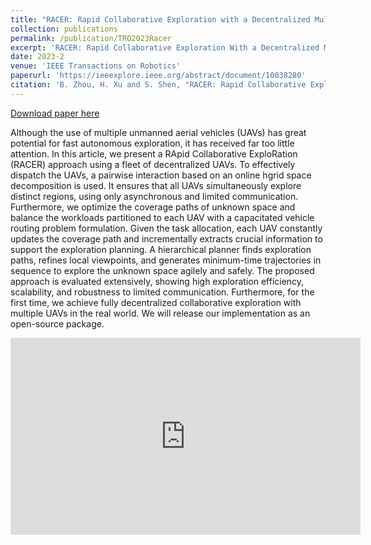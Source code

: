 ```yaml
---
title: "RACER: Rapid Collaborative Exploration with a Decentralized Multi-UAV System"
collection: publications
permalink: /publication/TRO2023Racer
excerpt: 'RACER: Rapid Collaborative Exploration With a Decentralized Multi-UAV System.'
date: 2023-2
venue: 'IEEE Transactions on Robotics'
paperurl: 'https://ieeexplore.ieee.org/abstract/document/10038280'
citation: 'B. Zhou, H. Xu and S. Shen, "RACER: Rapid Collaborative Exploration With a Decentralized Multi-UAV System," in IEEE Transactions on Robotics, doi: 10.1109/TRO.2023.3236945.'
---
```


[Download paper here](https://arxiv.org/pdf/2209.08533.pdf) 

Although the use of multiple unmanned aerial vehicles (UAVs) has great potential for fast autonomous exploration, it has received far too little attention. In this article, we present a RApid Collaborative ExploRation (RACER) approach using a fleet of decentralized UAVs. To effectively dispatch the UAVs, a pairwise interaction based on an online hgrid space decomposition is used. It ensures that all UAVs simultaneously explore distinct regions, using only asynchronous and limited communication. Furthermore, we optimize the coverage paths of unknown space and balance the workloads partitioned to each UAV with a capacitated vehicle routing problem formulation. Given the task allocation, each UAV constantly updates the coverage path and incrementally extracts crucial information to support the exploration planning. A hierarchical planner finds exploration paths, refines local viewpoints, and generates minimum-time trajectories in sequence to explore the unknown space agilely and safely. The proposed approach is evaluated extensively, showing high exploration efficiency, scalability, and robustness to limited communication. Furthermore, for the first time, we achieve fully decentralized collaborative exploration with multiple UAVs in the real world. We will release our implementation as an open-source package.

<iframe width="560" height="315" src="https://www.youtube.com/embed/oB2iqgxds00" title="YouTube video player" frameborder="0" allow="accelerometer; autoplay; clipboard-write; encrypted-media; gyroscope; picture-in-picture" allowfullscreen></iframe>